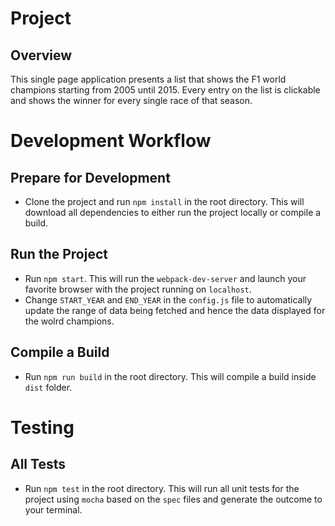 # Project

## Overview

This single page application presents a list that shows the F1 world champions starting from 2005 until 2015. Every entry on the list is clickable and shows the winner for every single race of that season.

# Development Workflow

## Prepare for Development

-  Clone the project and run ```npm install``` in the root directory. This will download all dependencies to either run the project locally or compile a build.

## Run the Project 

- Run ```npm start```. This will run the ```webpack-dev-server``` and launch your favorite browser with the project running on ```localhost```.
- Change ```START_YEAR``` and ```END_YEAR``` in the ```config.js``` file to automatically update the range of data being fetched and hence the data displayed for the wolrd champions.

## Compile a Build

- Run ```npm run build``` in the root directory. This will compile a build inside ```dist``` folder.

# Testing

## All Tests

- Run ```npm test``` in the root directory. This will run all unit tests for the project using ```mocha``` based on the ```spec``` files and generate the outcome to your terminal.
